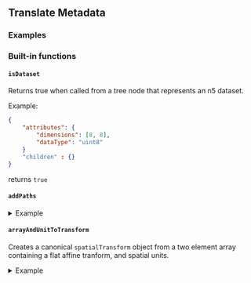 ## Translate Metadata

### Examples


### Built-in functions

#### `isDataset`

Returns true when called from a tree node that represents an n5 dataset.

Example:
```json
{ 
    "attributes": { 
        "dimensions": [8, 8],
        "dataType": "uint8"
    }
    "children" : {}
}
```
returns `true`

#### `addPaths`



<details>
<summary>Example</summary>
Input:
```json
{
  "attributes": {},
  "children": {
    "c0": {
      "attributes": {},
      "children": {
        "s0": {
          "attributes": { }
        },
        "s1": {
          "attributes": { }
        }
      }
    }
  }
}

```

Output:
```json
{
  "attributes": {
    "path": ""
  },
  "children": {
    "c0": {
      "attributes": {
        "path": "c0"
      },
      "children": {
        "s0": {
          "attributes": {
            "path": "c0/s0"
          }
        },
        "s1": {
          "attributes": {
            "path": "c0/s1"
          }
        }
      }
    }
  }
}
```

</details>


#### `arrayAndUnitToTransform`

Creates a canonical `spatialTransform` object from a two element array containing a flat affine tranform,
and spatial units.

<details>
<summary>Example</summary>
Input:
```json
[ [1, 2, 3, 4, 5, 6], "parsec"]
```

Output:
```json
{
  "spatialTransform": {
    "transform": {
      "type": "affine",
      "affine": [1, 2, 3, 4, 5, 6]
    },
    "unit": "parsec"
  }
}

```

</details>



